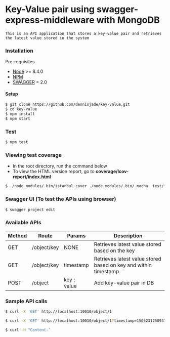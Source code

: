 # Key-Value pair using swagger-express-middleware with MongoDB

    This is an API application that stores a key-value pair and retrieves the latest value stored in the system

### Installation
Pre-requisites
- [Node](https://nodejs.org) >= 8.4.0
- [NPM](https://www.npmjs.com/)
- [SWAGGER](https://www.npmjs.com/package/swagger) = 2.0
#### Setup
```sh
$ git clone https://github.com/dennisjade/key-value.git
$ cd key-value
$ npm install
$ npm start
```
### Test
```sh
$ npm test
```
### Viewing test coverage
- In the root directory, run the command below
- To view the HTML version report, go to **coverage/lcov-report/index.html**
```sh
$ ./node_modules/.bin/istanbul cover ./node_modules/.bin/_mocha  test/**/*
```

### Swagger UI (To test the APIs using browser)
```sh
$ swagger project edit
```

### Available APIs
|Method | Route | Params | Description |
|-------|-------|--------|-------------|
|GET    | /object/key | NONE |Retrieves latest value stored based on the key|
|GET   | /object/key | timestamp <number> |Retrieves latest value stored based on key and within timestamp|
|POST | /object | key <string> ; value <string> |Add key-value pair in DB|

### Sample API calls
```sh
$ curl -X 'GET' http://localhost:10010/object/1

$ curl -X 'GET' http://localhost:10010/object/1?timestamp=1505231250937

$ curl -H "Content-`
````
